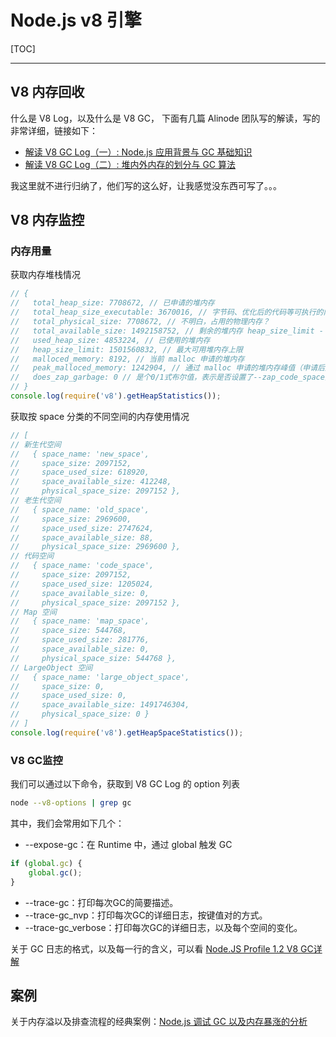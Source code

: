 
Node.js v8 引擎
=========================

[TOC]

---

## V8 内存回收

什么是 V8 Log，以及什么是 V8 GC， 下面有几篇 Alinode 团队写的解读，写的非常详细，链接如下：

- [解读 V8 GC Log（一）: Node.js 应用背景与 GC 基础知识](http://alinode.aliyun.com/blog/37)
- [解读 V8 GC Log（二）: 堆内外内存的划分与 GC 算法](http://alinode.aliyun.com/blog/38)

我这里就不进行归纳了，他们写的这么好，让我感觉没东西可写了。。。

## V8 内存监控

### 内存用量

获取内存堆栈情况

```javascript
// {
//   total_heap_size: 7708672, // 已申请的堆内存
//   total_heap_size_executable: 3670016, // 字节码、优化后的代码等可执行的内容占用的内存量
//   total_physical_size: 7708672, // 不明白，占用的物理内存？
//   total_available_size: 1492158752, // 剩余的堆内存 heap_size_limit - used_heap_size
//   used_heap_size: 4853224, // 已使用的堆内存
//   heap_size_limit: 1501560832, // 最大可用堆内存上限
//   malloced_memory: 8192, // 当前 malloc 申请的堆内存
//   peak_malloced_memory: 1242904, // 通过 malloc 申请的堆内存峰值（申请后还回去了）
//   does_zap_garbage: 0 // 是个0/1式布尔值，表示是否设置了--zap_code_space选项。若为真，那么V8引擎会用一个位模式来覆盖堆中的垃圾。
// }
console.log(require('v8').getHeapStatistics());
```

获取按 space 分类的不同空间的内存使用情况

```javascript
// [
// 新生代空间
//   { space_name: 'new_space',
//     space_size: 2097152,
//     space_used_size: 618920,
//     space_available_size: 412248,
//     physical_space_size: 2097152 },
// 老生代空间
//   { space_name: 'old_space',
//     space_size: 2969600,
//     space_used_size: 2747624,
//     space_available_size: 88,
//     physical_space_size: 2969600 },
// 代码空间
//   { space_name: 'code_space',
//     space_size: 2097152,
//     space_used_size: 1205024,
//     space_available_size: 0,
//     physical_space_size: 2097152 },
// Map 空间
//   { space_name: 'map_space',
//     space_size: 544768,
//     space_used_size: 281776,
//     space_available_size: 0,
//     physical_space_size: 544768 },
// LargeObject 空间
//   { space_name: 'large_object_space',
//     space_size: 0,
//     space_used_size: 0,
//     space_available_size: 1491746304,
//     physical_space_size: 0 }
// ]
console.log(require('v8').getHeapSpaceStatistics());
```

### V8 GC监控

我们可以通过以下命令，获取到 V8 GC Log 的 option 列表

```bash
node --v8-options | grep gc
```

其中，我们会常用如下几个：

- --expose-gc：在 Runtime 中，通过 global 触发 GC

```javascript
if (global.gc) {
    global.gc();
}
```

- --trace-gc：打印每次GC的简要描述。
- --trace-gc_nvp：打印每次GC的详细日志，按键值对的方式。
- --trace-gc_verbose：打印每次GC的详细日志，以及每个空间的变化。

关于 GC 日志的格式，以及每一行的含义，可以看 [Node.JS Profile 1.2 V8 GC详解](https://xenojoshua.com/2018/01/node-v8-gc/)

## 案例

关于内存溢以及排查流程的经典案例：[Node.js 调试 GC 以及内存暴涨的分析](https://blog.devopszen.com/node-js_gc)